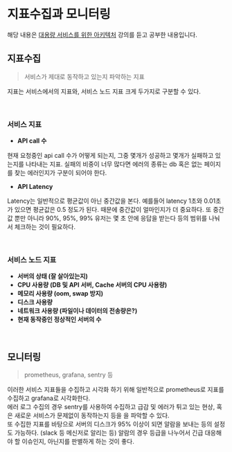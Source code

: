# 지표수집과 모니터링

해당 내용은 [대용량 서비스를 위한 아키텍처](https://fastcampus.app/courses/205143) 강의를 듣고 공부한 내용입니다.

## 지표수집
> 서비스가 제대로 동작하고 있는지 파악하는 지표

지표는 서비스에서의 지표와, 서비스 노드 지표 크게 두가지로 구분할 수 있다. 

</br>

### 서비스 지표

* **API call 수**

현재 요청중인 api call 수가 어떻게 되는지, 그중 몇개가 성공하고 몇개가 실패하고 있는지를 나타내는 지표.
실패의 비중이 너무 많다면 에러의 종류는 db 혹은 없는 페이지를 찾는 에러인지가 구분이 되어야 한다. 

* **API Latency**

Latency는 일반적으로 평균값이 아닌 중간값을 본다. 예를들어 latency 1초와 0.01초가 있으면 평균값은 0.5 정도가 된다. 때문에 중간값이 얼마인지가 더 중요하다.
또 중간값 뿐만 아니라 90%, 95%, 99% 유저는 몇 초 안에 응답을 받는다 등의 범위를 나눠서 체크하는 것이 필요하다. 

</br>

### 서비스 노드 지표

* **서버의 상태 (잘 살아있는지)**
* **CPU 사용량 (DB 및 API 서버, Cache 서버의 CPU 사용량)**
* **메모리 사용량 (oom, swap 방지)**
* **디스크 사용량**
* **네트워크 사용량 (파일이나 데이터의 전송량은?)**
* **현재 동작중인 정상적인 서버의 수**

</br>

## 모니터링
> prometheus, grafana, sentry 등

이러한 서비스 지표들을 수집하고 시각화 하기 위해 일반적으로 prometheus로 지표를 수집하고 grafana로 시각화한다.    
에러 로그 수집의 경우 sentry를 사용하여 수집하고 급감 및 에러가 튀고 있는 현상, 혹은 새로운 서비스가 문제없이 동작하는지 등을 을 파악할 수 있다.    
또 수집한 지표를 바탕으로 서버의 디스크가 95% 이상이 되면 알람을 보내는 등의 설정도 가능하다. (slack 등 메신저로 알리는 등)
알람의 경우 등급을 나누어서 긴급 대응해야 할 이슈인지, 아닌지를 판별하게 하는 것이 좋다. 

